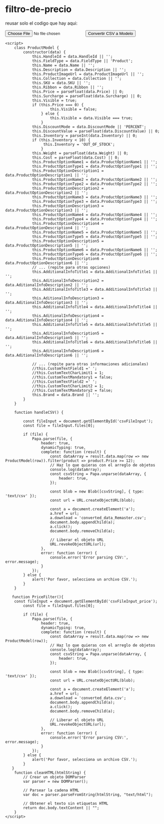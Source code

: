 # filtro-de-precio
reusar solo el codigo que hay aqui:
<!DOCTYPE html>
<html lang="en">
<head>
    <meta charset="UTF-8">
    <meta name="viewport" content="width=device-width, initial-scale=1.0">
    <title>Reducir descripcion</title>
    <script src="https://cdnjs.cloudflare.com/ajax/libs/PapaParse/5.3.0/papaparse.min.js"></script>
</head>
<body>
    <input type="file" id="csvFileInput" accept=".csv">
    <button onclick="handleCSV()">Convertir CSV a Modelo</button>

    
    <script>
        class ProductModel {
            constructor(data) {
                this.HandleId = data.HandleId || '';
                this.FieldType = data.FieldType || 'Product';
                this.Name = data.Name || '';
                this.Description = data.Description || '';
                this.ProductImageUrl = data.ProductImageUrl || '';
                this.Collection = data.Collection || '';
                this.SKU = data.SKU || '';
                this.Ribbon = data.Ribbon || '';
                this.Price = parseFloat(data.Price) || 0;
                this.Surcharge = parseFloat(data.Surcharge) || 0;
                this.Visible = true;
                if (this.Price === 0) {
                        this.Visible = false;
                    } else {
                        this.Visible = data.Visible === true;
                    }
                this.DiscountMode = data.DiscountMode || 'PERCENT';
                this.DiscountValue = parseFloat(data.DiscountValue) || 0;
                this.Inventory = parseInt(data.Inventory) || 0;
                if (this.Inventory < 10) {
                     this.Inventory = 'OUT_OF_STOCK';
                    }
                this.Weight = parseFloat(data.Weight) || 0;
                this.Cost = parseFloat(data.Cost) || 0;
                this.ProductOptionName1 = data.ProductOptionName1 || '';
                this.ProductOptionType1 = data.ProductOptionType1 || '';
                this.ProductOptionDescription1 = data.ProductOptionDescription1 || '';
                this.ProductOptionName2 = data.ProductOptionName2 || '';
                this.ProductOptionType2 = data.ProductOptionType2 || '';
                this.ProductOptionDescription2 = data.ProductOptionDescription2 || '';
                this.ProductOptionName3 = data.ProductOptionName3 || '';
                this.ProductOptionType3 = data.ProductOptionType3 || '';
                this.ProductOptionDescription3 = data.ProductOptionDescription3 || '';
                this.ProductOptionName4 = data.ProductOptionName4 || '';
                this.ProductOptionType4 = data.ProductOptionType4 || '';
                this.ProductOptionDescription4 = data.ProductOptionDescription4 || '';
                this.ProductOptionName5 = data.ProductOptionName5 || '';
                this.ProductOptionType5 = data.ProductOptionType5 || '';
                this.ProductOptionDescription5 = data.ProductOptionDescription5 || '';
                this.ProductOptionName6 = data.ProductOptionName6 || '';
                this.ProductOptionType6 = data.ProductOptionType6 || '';
                this.ProductOptionDescription6 = data.ProductOptionDescription6 || '';
                // ... (repite para otras opciones)
                this.AdditionalInfoTitle1 = data.AdditionalInfoTitle1 || '';
                this.AditionalInfoDescription2 = data.AditionalInfoDescription2 || '';
                this.AdditionalInfoTitle3 = data.AdditionalInfoTitle3 || '';
                this.AditionalInfoDescription3 = data.AditionalInfoDescription3 || '';
                this.AdditionalInfoTitle4 = data.AdditionalInfoTitle4 || '';
                this.AditionalInfoDescription4 = data.AditionalInfoDescription4 || '';
                this.AdditionalInfoTitle5 = data.AdditionalInfoTitle5 || '';
                this.AditionalInfoDescription5 = data.AditionalInfoDescription5 || '';
                this.AdditionalInfoTitle6 = data.AdditionalInfoTitle6 || '';
                this.AditionalInfoDescription6 = data.AditionalInfoDescription6 || '';
                
                // ... (repite para otras informaciones adicionales)
                //this.CustomTextField1 =' ';
                //this.CustomTextCharLimit1 = 1;
                //this.CustomTextMandatory1 = false;
                //this.CustomTextField2 =' ';
                //this.CustomTextCharLimit2 = 1;
                //this.CustomTextMandatory2 = false;
                this.Brand = data.Brand || '';
            }
        }

        function handleCSV() {

            const fileInput = document.getElementById('csvFileInput');
            const file = fileInput.files[0];

            if (file) {
                Papa.parse(file, {
                    header: true,
                    dynamicTyping: true,
                    complete: function (result) {
                        const dataArray = result.data.map(row => new ProductModel(row)).filter(product => product.Price >= 12);
                        // Haz lo que quieras con el arreglo de objetos
                        console.log(dataArray);
                        const csvString = Papa.unparse(dataArray, {
                            header: true,
                        });

                        const blob = new Blob([csvString], { type: 'text/csv' });
                        const url = URL.createObjectURL(blob);

                        const a = document.createElement('a');
                        a.href = url;
                        a.download = 'converted_data_Remaster.csv';
                        document.body.appendChild(a);
                        a.click();
                        document.body.removeChild(a);

                        // Liberar el objeto URL
                        URL.revokeObjectURL(url);
                    },
                    error: function (error) {
                        console.error('Error parsing CSV:', error.message);
                    }
                });
            } else {
                alert('Por favor, selecciona un archivo CSV.');
            }
        }
       
       function PriceFilter(){
        const fileInput = document.getElementById('csvFileInput_price');
            const file = fileInput.files[0];

            if (file) {
                Papa.parse(file, {
                    header: true,
                    dynamicTyping: true,
                    complete: function (result) {
                        const dataArray = result.data.map(row => new ProductModel(row));
                        // Haz lo que quieras con el arreglo de objetos
                        console.log(dataArray);
                        const csvString = Papa.unparse(dataArray, {
                            header: true,
                        });

                        const blob = new Blob([csvString], { type: 'text/csv' });
                        const url = URL.createObjectURL(blob);

                        const a = document.createElement('a');
                        a.href = url;
                        a.download = 'converted_data.csv';
                        document.body.appendChild(a);
                        a.click();
                        document.body.removeChild(a);

                        // Liberar el objeto URL
                        URL.revokeObjectURL(url);
                    },
                    error: function (error) {
                        console.error('Error parsing CSV:', error.message);
                    }
                });
            } else {
                alert('Por favor, selecciona un archivo CSV.');
            }
       }
        function cleanHTML(htmlString) {
            // Crear un objeto DOMParser
            var parser = new DOMParser();

            // Parsear la cadena HTML
            var doc = parser.parseFromString(htmlString, "text/html");

            // Obtener el texto sin etiquetas HTML
            return doc.body.textContent || "";
        }
    </script>
</body>
</html>

